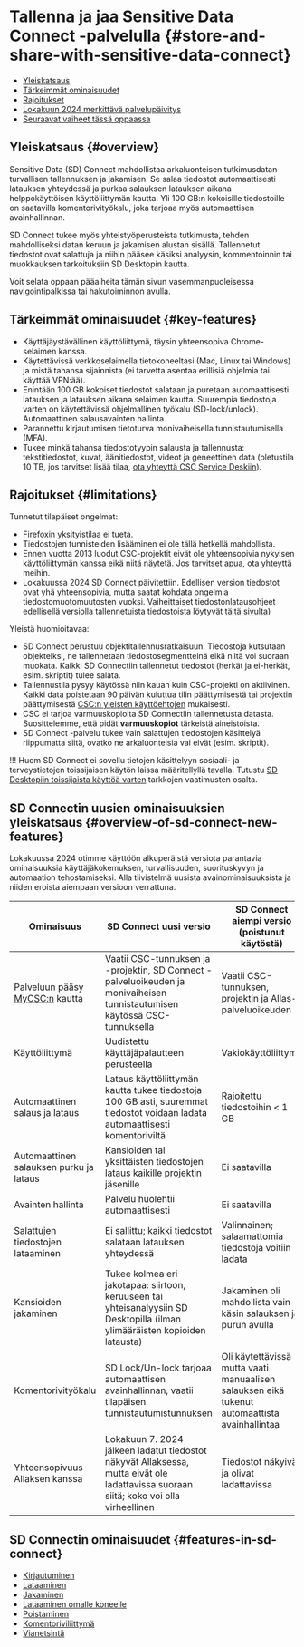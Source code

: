 # Tallenna ja jaa Sensitive Data Connect -palvelulla {#store-and-share-with-sensitive-data-connect}

- [Yleiskatsaus](#overview)
- [Tärkeimmät ominaisuudet](#key-features)
- [Rajoitukset](#limitations)
- [Lokakuun 2024 merkittävä palvelupäivitys](#overview-of-sd-connect-new-features)
- [Seuraavat vaiheet tässä oppaassa](#features-in-sd-connect)

## Yleiskatsaus {#overview}

Sensitive Data (SD) Connect mahdollistaa arkaluonteisen tutkimusdatan turvallisen tallennuksen ja jakamisen. Se salaa tiedostot automaattisesti latauksen yhteydessä ja purkaa salauksen latauksen aikana helppokäyttöisen käyttöliittymän kautta. Yli 100 GB:n kokoisille tiedostoille on saatavilla komentorivityökalu, joka tarjoaa myös automaattisen avainhallinnan.

SD Connect tukee myös yhteistyöperusteista tutkimusta, tehden mahdolliseksi datan keruun ja jakamisen alustan sisällä. Tallennetut tiedostot ovat salattuja ja niihin pääsee käsiksi analyysin, kommentoinnin tai muokkauksen tarkoituksiin SD Desktopin kautta.

Voit selata oppaan pääaiheita tämän sivun vasemmanpuoleisessa navigointipalkissa tai hakutoiminnon avulla.

## Tärkeimmät ominaisuudet {#key-features}

- Käyttäjäystävällinen käyttöliittymä, täysin yhteensopiva Chrome-selaimen kanssa.
- Käytettävissä verkkoselaimella tietokoneeltasi (Mac, Linux tai Windows) ja mistä tahansa sijainnista (ei tarvetta asentaa erillisiä ohjelmia tai käyttää VPN:ää).
- Enintään 100 GB kokoiset tiedostot salataan ja puretaan automaattisesti latauksen ja latauksen aikana selaimen kautta. Suurempia tiedostoja varten on käytettävissä ohjelmallinen työkalu (SD-lock/unlock). Automaattinen salausavainten hallinta.
- Parannettu kirjautumisen tietoturva monivaiheisella tunnistautumisella (MFA).
- Tukee minkä tahansa tiedostotyypin salausta ja tallennusta: tekstitiedostot, kuvat, äänitiedostot, videot ja geneettinen data (oletustila 10 TB, jos tarvitset lisää tilaa, [ota yhteyttä CSC Service Deskiin](../../support/contact.md)).

## Rajoitukset {#limitations}

Tunnetut tilapäiset ongelmat:

- Firefoxin yksityistilaa ei tueta.
- Tiedostojen tunnisteiden lisääminen ei ole tällä hetkellä mahdollista.
- Ennen vuotta 2013 luodut CSC-projektit eivät ole yhteensopivia nykyisen käyttöliittymän kanssa eikä niitä näytetä. Jos tarvitset apua, ota yhteyttä meihin.
- Lokakuussa 2024 SD Connect päivitettiin. Edellisen version tiedostot ovat yhä yhteensopivia, mutta saatat kohdata ongelmia tiedostomuotomuutosten vuoksi. Vaiheittaiset tiedostonlatausohjeet edellisellä versiolla tallennetuista tiedostoista löytyvät [tältä sivulta](./sd-connect-download.md))

Yleistä huomioitavaa:

- SD Connect perustuu objektitallennusratkaisuun. Tiedostoja kutsutaan objekteiksi, ne tallennetaan tiedostosegmentteinä eikä niitä voi suoraan muokata. Kaikki SD Connectiin tallennetut tiedostot (herkät ja ei-herkät, esim. skriptit) tulee salata.
- Tallennustila pysyy käytössä niin kauan kuin CSC-projekti on aktiivinen. Kaikki data poistetaan 90 päivän kuluttua tilin päättymisestä tai projektin päättymisestä [CSC:n yleisten käyttöehtojen](https://research.csc.fi/general-terms-of-use) mukaisesti.
- CSC ei tarjoa varmuuskopioita SD Connectiin tallennetusta datasta. Suosittelemme, että pidät **varmuuskopiot** tärkeistä aineistoista.
- SD Connect -palvelu tukee vain salattujen tiedostojen käsittelyä riippumatta siitä, ovatko ne arkaluonteisia vai eivät (esim. skriptit).

!!! Huom
    SD Connect ei sovellu tietojen käsittelyyn sosiaali- ja terveystietojen toissijaisen käytön laissa määritellyllä tavalla. Tutustu [SD Desktopiin toissijaista käyttöä varten](./sd-desktop-audited.md) tarkkojen vaatimusten osalta.

## SD Connectin uusien ominaisuuksien yleiskatsaus {#overview-of-sd-connect-new-features}

Lokakuussa 2024 otimme käyttöön alkuperäistä versiota parantavia ominaisuuksia käyttäjäkokemuksen, turvallisuuden, suorituskyvyn ja automaation tehostamiseksi. Alla tiivistelmä uusista avainominaisuuksista ja niiden eroista aiempaan versioon verrattuna.

| Ominaisuus | SD Connect uusi versio | SD Connect aiempi versio (poistunut käytöstä) |
|------------|------------------------|-----------------------------------------------|
|Palveluun pääsy [MyCSC:n](https://my.csc.fi) kautta|Vaatii CSC-tunnuksen ja -projektin, SD Connect -palveluoikeuden ja monivaiheisen tunnistautumisen käytössä CSC-tunnuksella|Vaatii CSC-tunnuksen, projektin ja Allas-palveluoikeuden|
|Käyttöliittymä|Uudistettu käyttäjäpalautteen perusteella|Vakiokäyttöliittymä|
|Automaattinen salaus ja lataus|Lataus käyttöliittymän kautta tukee tiedostoja 100 GB asti, suuremmat tiedostot voidaan ladata automaattisesti komentoriviltä|Rajoitettu tiedostoihin < 1 GB|
|Automaattinen salauksen purku ja lataus|Kansioiden tai yksittäisten tiedostojen lataus kaikille projektin jäsenille|Ei saatavilla|
|Avainten hallinta|Palvelu huolehtii automaattisesti|Ei saatavilla|
|Salattujen tiedostojen lataaminen|Ei sallittu; kaikki tiedostot salataan latauksen yhteydessä|Valinnainen; salaamattomia tiedostoja voitiin ladata|
|Kansioiden jakaminen|Tukee kolmea eri jakotapaa: siirtoon, keruuseen tai yhteisanalyysiin SD Desktopilla (ilman ylimääräisten kopioiden latausta)|Jakaminen oli mahdollista vain käsin salauksen ja purun avulla|
|Komentorivityökalu|SD Lock/Un-lock tarjoaa automaattisen avainhallinnan, vaatii tilapäisen tunnistautumistunnuksen|Oli käytettävissä mutta vaati manuaalisen salauksen eikä tukenut automaattista avainhallintaa|
|Yhteensopivuus Allaksen kanssa|Lokakuun 7. 2024 jälkeen ladatut tiedostot näkyvät Allaksessa, mutta eivät ole ladattavissa suoraan siitä; koko voi olla virheellinen|Tiedostot näkyivät ja olivat ladattavissa|

## SD Connectin ominaisuudet {#features-in-sd-connect}

- [Kirjautuminen](./sd-connect-login.md)
- [Lataaminen](./sd-connect-upload.md)
- [Jakaminen](./sd-connect-share.md)
- [Lataaminen omalle koneelle](./sd-connect-download.md)
- [Poistaminen](./sd-connect-delete.md)
- [Komentoriviliittymä](./sd-connect-command-line-interface.md)
- [Vianetsintä](./sd-connect-troubleshooting.md)